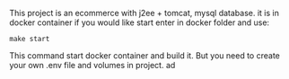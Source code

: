 This project is an ecommerce with j2ee + tomcat, mysql database. 
it is in docker container if you would like start enter in 
docker folder and use: 

```
make start
``` 

This command start docker container and build it.
But you need to create your own .env file and volumes in project.
ad